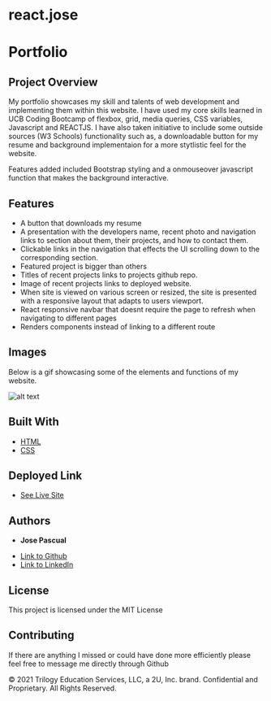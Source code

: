 # react.jose

# Portfolio

## Project Overview

My portfolio showcases my skill and talents of web development and implementing them within this website. I have used my core skills learned in UCB Coding Bootcamp of flexbox, grid, media queries, CSS variables, Javascript and REACTJS. I have also taken initiative to include some outside sources (W3 Schools) functionality such as, a downloadable button for my resume and background implementaion for a more stytlistic feel for the website. 

Features added included Bootstrap styling and a onmouseover javascript function that makes the background interactive.
 
## Features
- A button that downloads my resume
- A presentation with the developers name, recent photo and navigation links to section about them, their projects, and how to contact them.
- Clickable links in the navigation that effects the UI scrolling down to the corresponding section.
- Featured project is bigger than others
- Titles of recent projects links to projects github repo.
- Image of recent projects links to deployed website.
- When site is viewed on various screen or resized, the site is presented with a responsive layout that adapts to users viewport. 
- React responsive navbar that doesnt require the page to refresh when navigating to different pages
- Renders components instead of linking to a different route


## Images 

Below is a gif showcasing some of the elements and functions of my website. 

![alt text](images/demo.gif)



## Built With

* [HTML](https://developer.mozilla.org/en-US/docs/Web/HTML)
* [CSS](https://developer.mozilla.org/en-US/docs/Web/CSS)


## Deployed Link

* [See Live Site](https://plotinusspascual.github.io/react-dot-jose/)


## Authors

* **Jose Pascual** 

- [Link to Github](https://github.com/plotinusspascual)
- [Link to LinkedIn](https://www.linkedin.com/in/jose-plotinuss-pascual/)



## License

This project is licensed under the MIT License 


## Contributing

If there are anything I missed or could have done more efficiently please feel free to message me directly through Github

© 2021 Trilogy Education Services, LLC, a 2U, Inc. brand. Confidential and Proprietary. All Rights Reserved.